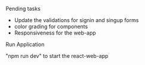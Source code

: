 Pending tasks

* Update the validations for signin and singup forms
* color grading for components
* Responsiveness for the web-app

Run Application

"npm run dev" to start the react-web-app 